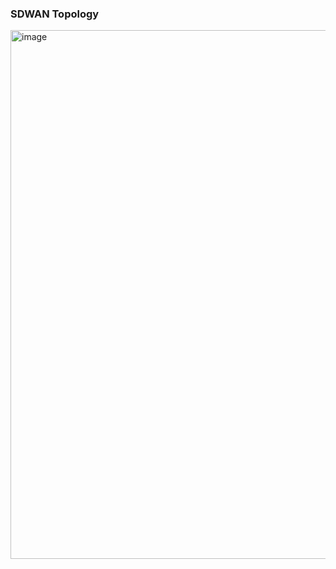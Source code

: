 ### SDWAN Topology 

<img width="1897" height="846" alt="image" src="https://github.com/user-attachments/assets/69d5dc54-faf7-4ce7-ad33-3317770181c5" />

